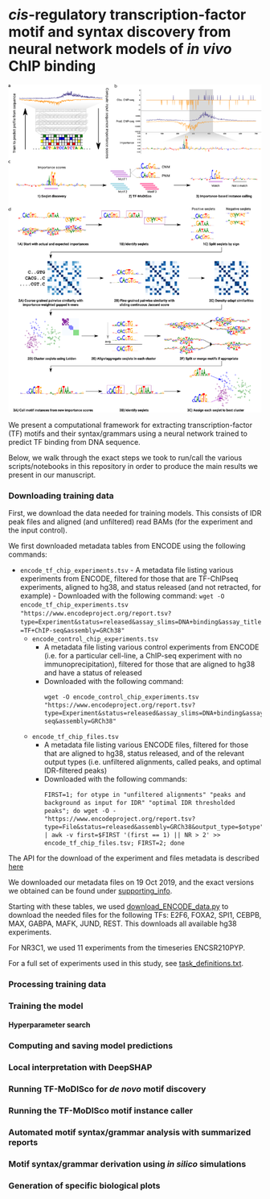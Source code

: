 # *cis*-regulatory transcription-factor motif and syntax discovery from neural network models of *in vivo* ChIP binding

![tfm_method_overview](supporting_info/tfm_method_overview.png)

We present a computational framework for extracting transcription-factor (TF) motifs and their syntax/grammars using a neural network trained to predict TF binding from DNA sequence.

Below, we walk through the exact steps we took to run/call the various scripts/notebooks in this repository in order to produce the main results we present in our manuscript.

### Downloading training data
First, we download the data needed for training models. This consists of IDR peak files and aligned (and unfiltered) read BAMs (for the experiment and the input control).

We first downloaded metadata tables from ENCODE using the following commands:
- `encode_tf_chip_experiments.tsv`
		- A metadata file listing various experiments from ENCODE, filtered for those that are TF-ChIPseq experiments, aligned to hg38, and status released (and not retracted, for example)
		- Downloaded with the following command:
			```
			wget -O encode_tf_chip_experiments.tsv "https://www.encodeproject.org/report.tsv?type=Experiment&status=released&assay_slims=DNA+binding&assay_title=TF+ChIP-seq&assembly=GRCh38"
			```
	- `encode_control_chip_experiments.tsv`
		- A metadata file listing various control experiments from ENCODE (i.e. for a particular cell-line, a ChIP-seq experiment with no immunoprecipitation), filtered for those that are aligned to hg38 and have a status of released
		- Downloaded with the following command:
			```
			wget -O encode_control_chip_experiments.tsv "https://www.encodeproject.org/report.tsv?type=Experiment&status=released&assay_slims=DNA+binding&assay_title=Control+ChIP-seq&assembly=GRCh38"
			```
	- `encode_tf_chip_files.tsv`
		- A metadata file listing various ENCODE files, filtered for those that are aligned to hg38, status released, and of the relevant output types (i.e. unfiltered alignments, called peaks, and optimal IDR-filtered peaks)
		- Downloaded with the following commands:
			```
			FIRST=1; for otype in "unfiltered alignments" "peaks and background as input for IDR" "optimal IDR thresholded peaks"; do wget -O - "https://www.encodeproject.org/report.tsv?type=File&status=released&assembly=GRCh38&output_type=$otype" | awk -v first=$FIRST '(first == 1) || NR > 2' >> encode_tf_chip_files.tsv; FIRST=2; done
			```

The API for the download of the experiment and files metadata is described [here](https://app.swaggerhub.com/apis-docs/encodeproject/api/basic_search/)

We downloaded our metadata files on 19 Oct 2019, and the exact versions we obtained can be found under [supporting_info](supporting_info/).

Starting with these tables, we used [download_ENCODE_data.py](src/data/download_ENCODE_data.py) to download the needed files for the following TFs: E2F6, FOXA2, SPI1, CEBPB, MAX, GABPA, MAFK, JUND, REST. This downloads all available hg38 experiments.

For NR3C1, we used 11 experiments from the timeseries ENCSR210PYP.

For a full set of experiments used in this study, see [task_definitions.txt](supporting_info/task_definitions.txt).

### Processing training data

### Training the model

#### Hyperparameter search

### Computing and saving model predictions

### Local interpretation with DeepSHAP

### Running TF-MoDISco for *de novo* motif discovery

### Running the TF-MoDISco motif instance caller

### Automated motif syntax/grammar analysis with summarized reports

### Motif syntax/grammar derivation using *in silico* simulations

### Generation of specific biological plots
